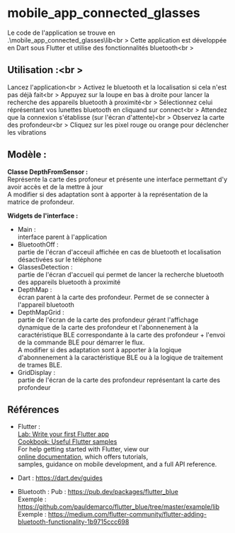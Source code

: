 # mobile_app_connected_glasses

Le code de l'application se trouve en .\mobile_app_connected_glasses\lib<br \>
Cette application est développée en Dart sous Flutter et utilise des fonctionnalités bluetooth<br \>

## Utilisation :<br \>
Lancez l'application<br \>
Activez le bluetooth et la localisation si cela n'est pas déjà fait<br \>
Appuyez sur la loupe en bas à droite pour lancer la recherche des appareils bluetooth à proximité<br \>
Sélectionnez celui réprésentant vos lunettes bluetooth en cliquand sur connect<br \>
Attendez que la connexion s'établisse (sur l'écran d'attente)<br \>
Observez la carte des profondeur<br \>
Cliquez sur les pixel rouge ou orange pour déclencher les vibrations<br />

## Modèle :<br />
**Classe DepthFromSensor :<br />**
Représente la carte des profoneur et présente une interface permettant d'y avoir accès et de la mettre à jour<br />
A modifier si des adaptation sont à apporter à la représentation de la matrice de profondeur.<br />

**Widgets de l'interface :<br />**
* Main :<br /> interface parent à l'application
* BluetoothOff :<br /> partie de l'écran d'acceuil affichée en cas de bluetooth et localisation désactivées sur le téléphone
* GlassesDetection :<br /> partie de l'écran d'accueil qui permet de lancer la recherche bluetooth des appareils bluetooth à proximité
* DepthMap :<br /> écran parent à la carte des profondeur. Permet de se connecter à l'appareil bluetooth
* DepthMapGrid :<br /> partie de l'écran de la carte des profondeur gérant l'affichage dynamique de la carte des profondeur et l'abonnenement à la caractéristique BLE correspondante à la carte des profondeur + l'envoi de la commande BLE pour démarrer le flux.<br /> A modifier si des adaptation sont à apporter à la logique d'abonnenement à la caractéristique BLE ou à la logique de traitement de trames BLE.
* GridDisplay :<br /> partie de l'écran de la carte des profondeur représentant la carte des profondeur

## Références
* Flutter :<br />
[Lab: Write your first Flutter app](https://flutter.dev/docs/get-started/codelab)<br />
[Cookbook: Useful Flutter samples](https://flutter.dev/docs/cookbook)<br />
For help getting started with Flutter, view our <br />
[online documentation](https://flutter.dev/docs), which offers tutorials, <br />
samples, guidance on mobile development, and a full API reference.<br />

* Dart :
https://dart.dev/guides

* Bluetooth :
Pub : https://pub.dev/packages/flutter_blue <br />
Exemple : https://github.com/pauldemarco/flutter_blue/tree/master/example/lib <br />
Exemple : https://medium.com/flutter-community/flutter-adding-bluetooth-functionality-1b9715ccc698
